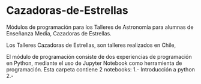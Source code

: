 # Cazadoras-de-Estrellas
Módulos de programación para los Talleres de Astronomía para alumnas de Enseñanza Media, Cazadoras de Estrellas.

Los Talleres Cazadoras de Estrellas, son talleres realizados en Chile, 


El módulo de programación consiste de dos experiencias de programación en Python, mediante el uso de Jupyter Notebook como herramienta de programación. 
Esta carpeta contiene 2 notebooks:
1.- Introducción a python
2.- 
